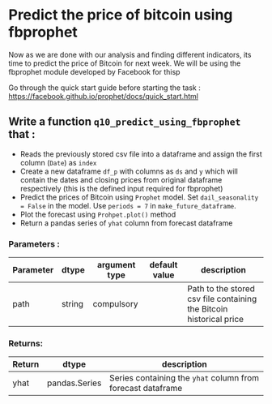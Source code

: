 # Predict the price of bitcoin using fbprophet

Now as we are done with our analysis and finding different indicators, its time to predict the price of Bitcoin for next week. We will be using the fbprophet module developed by Facebook for thisp

Go through the quick start guide before starting the task : https://facebook.github.io/prophet/docs/quick_start.html

## Write a function `q10_predict_using_fbprophet` that :
- Reads the previously stored csv file into a dataframe and assign the first column (`Date`) as `index`
- Create a new dataframe `df_p` with columns as `ds` and `y` which will contain the dates and closing prices from original dataframe respectively (this is the defined input required for fbprophet)
- Predict the prices of Bitcoin using `Prophet` model. Set `dail_seasonality = False` in the model. Use `periods = 7` in `make_future_dataframe`.
- Plot the forecast using `Prohpet.plot()` method
- Return a pandas series of `yhat` column from forecast dataframe


### Parameters :
| Parameter | dtype | argument type | default value | description |
| --- | --- | --- | --- | --- |
| path | string | compulsory |  | Path to the stored csv file containing the Bitcoin historical price|

### Returns:
| Return | dtype | description |
| --- | --- | --- |
| yhat | pandas.Series | Series containing the `yhat` column from forecast dataframe|


